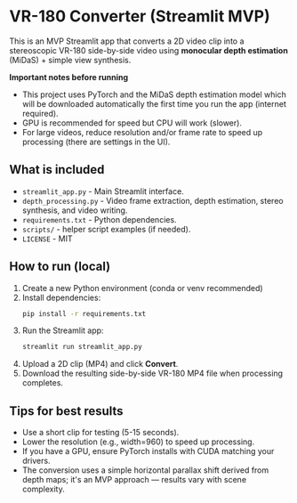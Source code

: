 
# VR-180 Converter (Streamlit MVP)

This is an MVP Streamlit app that converts a 2D video clip into a stereoscopic VR-180 side-by-side video using **monocular depth estimation** (MiDaS) + simple view synthesis.

**Important notes before running**
- This project uses PyTorch and the MiDaS depth estimation model which will be downloaded automatically the first time you run the app (internet required).
- GPU is recommended for speed but CPU will work (slower).
- For large videos, reduce resolution and/or frame rate to speed up processing (there are settings in the UI).

## What is included
- `streamlit_app.py` - Main Streamlit interface.
- `depth_processing.py` - Video frame extraction, depth estimation, stereo synthesis, and video writing.
- `requirements.txt` - Python dependencies.
- `scripts/` - helper script examples (if needed).
- `LICENSE` - MIT

## How to run (local)
1. Create a new Python environment (conda or venv recommended)
2. Install dependencies:
   ```bash
   pip install -r requirements.txt
   ```
3. Run the Streamlit app:
   ```bash
   streamlit run streamlit_app.py
   ```
4. Upload a 2D clip (MP4) and click **Convert**.
5. Download the resulting side-by-side VR-180 MP4 file when processing completes.

## Tips for best results
- Use a short clip for testing (5-15 seconds).
- Lower the resolution (e.g., width=960) to speed up processing.
- If you have a GPU, ensure PyTorch installs with CUDA matching your drivers.
- The conversion uses a simple horizontal parallax shift derived from depth maps; it's an MVP approach — results vary with scene complexity.
